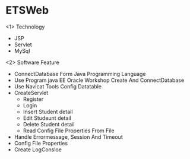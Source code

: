 # ETSWeb
 <1> Technology
   -  JSP
   -  Servlet
   -  MySql  
   
<2> Software Feature
   - ConnectDatabase Form Java Programming Language
   - Use Program java EE Oracle Workshop Create And ConnectDatabase  
   - Use Navicat Tools Config Datatable   
   - CreateServlet   
      - Register
      - Login
      - Insert Student detail
      - Edit Studeunt detail
      - Delete Student detail
      - Read Config File Properties From File
- Handle Errormessage, Session And Timeout
- Config File Properties
- Create LogConsloe
